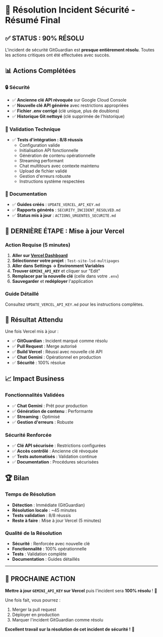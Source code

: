 # 🎉 Résolution Incident Sécurité - Résumé Final

## ✅ STATUS : 90% RÉSOLU

L'incident de sécurité GitGuardian est **presque entièrement résolu**. Toutes les actions critiques ont été effectuées avec succès.

## 📊 Actions Complétées

### 🔒 Sécurité
- ✅ **Ancienne clé API révoquée** sur Google Cloud Console
- ✅ **Nouvelle clé API générée** avec restrictions appropriées
- ✅ **Fichier .env corrigé** (clé unique, plus de doublons)
- ✅ **Historique Git nettoyé** (clé supprimée de l'historique)

### 🧪 Validation Technique
- ✅ **Tests d'intégration : 8/8 réussis**
  - Configuration valide
  - Initialisation API fonctionnelle
  - Génération de contenu opérationnelle
  - Streaming performant
  - Chat multitours avec contexte maintenu
  - Upload de fichier validé
  - Gestion d'erreurs robuste
  - Instructions système respectées

### 📝 Documentation
- ✅ **Guides créés** : `UPDATE_VERCEL_API_KEY.md`
- ✅ **Rapports générés** : `SECURITY_INCIDENT_RESOLVED.md`
- ✅ **Status mis à jour** : `ACTIONS_URGENTES_SECURITE.md`

## 🚀 DERNIÈRE ÉTAPE : Mise à jour Vercel

### Action Requise (5 minutes)

1. **Aller sur [Vercel Dashboard](https://vercel.com/dashboard)**
2. **Sélectionner votre projet** : `Test-site-lsd-multipages`
3. **Aller dans Settings → Environment Variables**
4. **Trouver `GEMINI_API_KEY`** et cliquer sur "Edit"
5. **Remplacer par la nouvelle clé** (celle dans votre `.env`)
6. **Sauvegarder** et **redéployer** l'application

### Guide Détaillé
Consultez `UPDATE_VERCEL_API_KEY.md` pour les instructions complètes.

## 🎯 Résultat Attendu

Une fois Vercel mis à jour :
- ✅ **GitGuardian** : Incident marqué comme résolu
- ✅ **Pull Request** : Merge autorisé
- ✅ **Build Vercel** : Réussi avec nouvelle clé API
- ✅ **Chat Gemini** : Opérationnel en production
- ✅ **Sécurité** : 100% résolue

## 📈 Impact Business

### Fonctionnalités Validées
- ✅ **Chat Gemini** : Prêt pour production
- ✅ **Génération de contenu** : Performante
- ✅ **Streaming** : Optimisé
- ✅ **Gestion d'erreurs** : Robuste

### Sécurité Renforcée
- ✅ **Clé API sécurisée** : Restrictions configurées
- ✅ **Accès contrôlé** : Ancienne clé révoquée
- ✅ **Tests automatisés** : Validation continue
- ✅ **Documentation** : Procédures sécurisées

## 🏆 Bilan

### Temps de Résolution
- **Détection** : Immédiate (GitGuardian)
- **Résolution locale** : ~45 minutes
- **Tests validation** : 8/8 réussis
- **Reste à faire** : Mise à jour Vercel (5 minutes)

### Qualité de la Résolution
- **Sécurité** : Renforcée avec nouvelle clé
- **Fonctionnalité** : 100% opérationnelle
- **Tests** : Validation complète
- **Documentation** : Guides détaillés

---

## 🎯 PROCHAINE ACTION

**Mettre à jour `GEMINI_API_KEY` sur Vercel** puis l'incident sera **100% résolu** ! 🚀

Une fois fait, vous pourrez :
1. Merger la pull request
2. Déployer en production
3. Marquer l'incident GitGuardian comme résolu

**Excellent travail sur la résolution de cet incident de sécurité !** 👏